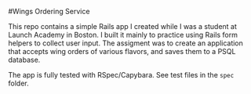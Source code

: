 #Wings Ordering Service

This repo contains a simple Rails app I created while I was a student at Launch Academy in Boston. I built it mainly to practice using Rails form helpers to collect user input. The assigment was to create an application that accepts wing orders of various flavors, and saves them to a PSQL database.

The app is fully tested with RSpec/Capybara. See test files in the `spec` folder. 

